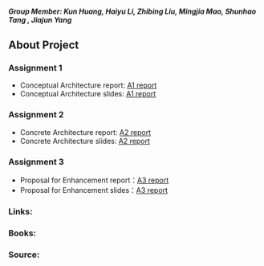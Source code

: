 ##### Group Member: Kun Huang, Haiyu Li, Zhibing Liu, Mingjia Mao, Shunhao Tang , Jiajun Yang  

## About Project


### Assignment 1
+ Conceptual Architecture report: [A1 report](https://docs.google.com/document/d/1ovCIlBmu_5Fp3sya6JfYzyuTzs0wZ3bz/edit?usp=sharing&ouid=102545189150725699178&rtpof=true&sd=true)
+ Conceptual Architecture slides: [A1 report](https://devvv121.github.io/)

### Assignment 2
+ Concrete Architecture report: [A2 report](https://devvv121.github.io/)
+ Concrete Architecture slides: [A2 report](https://devvv121.github.io/)

### Assignment 3
+ Proposal for Enhancement report：[A3 report](https://devvv121.github.io/)
+ Proposal for Enhancement slides：[A3 report](https://devvv121.github.io/)

### Links:

### Books:

### Source:


